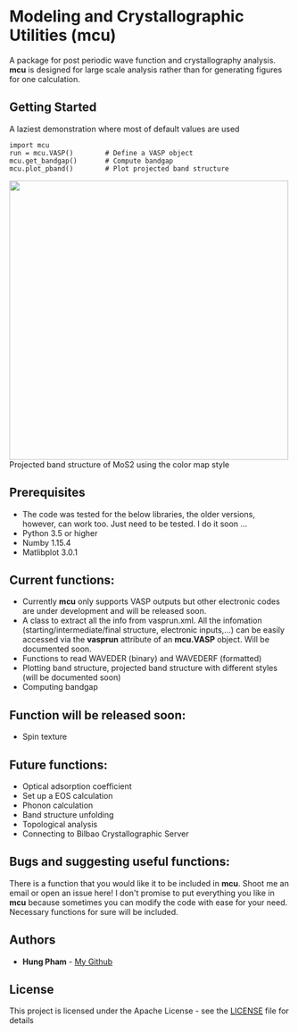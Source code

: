 # Modeling and Crystallographic Utilities (mcu)
A package for post periodic wave function and crystallography analysis. **mcu** is designed for large scale analysis rather than for generating figures for one calculation.

## Getting Started
A laziest demonstration where most of default values are used

```
import mcu
run = mcu.VASP()        # Define a VASP object
mcu.get_bandgap()       # Compute bandgap
mcu.plot_pband()        # Plot projected band structure
```

<img src="https://github.com/hungpham2017/mcu/blob/master/doc/MoS2.png" width="500" align="middle">
Projected band structure of MoS2 using the color map style

## Prerequisites
- The code was tested for the below libraries, the older versions, however, can work too. Just need to be tested. I do it soon ...
- Python 3.5 or higher
- Numby 1.15.4
- Matlibplot 3.0.1

 
## Current functions:
- Currently **mcu** only supports VASP outputs but other electronic codes are under development and will be released soon.
- A class to extract all the info from vasprun.xml. All the infomation (starting/intermediate/final structure, electronic inputs,...)
can be easily accessed via the **vasprun** attribute of an **mcu.VASP** object. Will be documented soon.
- Functions to read WAVEDER (binary) and WAVEDERF (formatted)
- Plotting band structure, projected band structure with different styles (will be documented soon)
- Computing bandgap

## Function will be released soon:
 - Spin texture
 
## Future functions:
 - Optical adsorption coefficient
 - Set up a EOS calculation
 - Phonon calculation
 - Band structure unfolding
 - Topological analysis
 - Connecting to Bilbao Crystallographic Server
 
## Bugs and suggesting useful functions:
There is a function that you would like it to be included in **mcu**. Shoot me an email or open an issue here!
I don't promise to put everything you like in **mcu** because sometimes you can modify the code with ease for your need.
Necessary functions for sure will be included.


## Authors
- **Hung Pham** - [My Github](https://github.com/hungpham2017)

## License
This project is licensed under the Apache License - see the [LICENSE](LICENSE) file for details